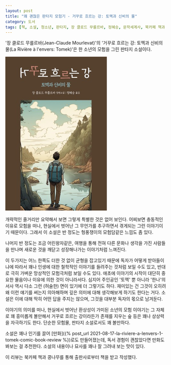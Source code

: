 ```yaml
---
layout: post
title: "꽤 괜찮은 판타지 모험기 - 거꾸로 흐르는 강: 토멕과 신비의 물"
category: 도서
tags: [책, 소설, 청소년, 판타지, 장 클로드 무를르바, 정혜승, 문학세계사, 북카페 책과 콩나무, 서평]
---
```


'장 클로드 무를르바(Jean-Claude Mourlevat)'의
'거꾸로 흐르는 강: 토멕과 신비의 물(La Rivière à l'envers: Tomek)'은
한 소년의 모험을 그린 판타지 소설이다.

![표지](/images/la-riviere-a-lenvers-1-tomek-book-h480.jpg)

개략적인 줄거리만 요약해서 보면 그렇게 특별한 것은 없어 보인다.
어찌보면 충동적인 이유로 모험을 떠나,
현실에서 벗어난 그 무언가를 추구하면서 겪게되는 그런 이야기이기 때문이다.
그래서 이 소설은 반 정도는 헝풍쟁이의 모험담같은 느낌도 좀 있다.

나머지 반 정도는 조금 어린왕자같은,
여행을 통해 전혀 다른 문화나 생각을 가진 사람들을 만나며
새로운 것을 깨닫고 성장해나가는 이야기처럼 느껴진다.

이 두가지는 어느 한쪽도 더한 것 없이 균형을 잡고있기 때문에
독자가 어떻게 받아들이냐에 따라서
꽤나 인생에 대한 철학적인 이야기를 들려주는 것처럼 보일 수도 있고,
반대로 극히 가벼운 망상적인 모험극처럼 보일 수도 있다.
애초에 이야기의 시작이 대단히 중요한 물음이나 이유에 의한 것이 아니라서다.
심지어 주인공인 '토멕' 뿐 아니라 '한나'의 서사 역시 다소 그런 (허술한) 면이 있기에 더 그렇기도 하다.
재미있는 건 그것이 오히려 왜 이런 얘기를 써는지 의아해하며
깊은 의미에 대해 생각해보게 하기도 한다는 거다.
소설은 이에 대해 딱히 어떤 답을 주지는 않으며,
그것을 대부분 독자의 몫으로 남겨둔다.

이야기의 의미를 떠나,
현실에서 벗어난 환상성이 가미된 소년의 모험 이야기는
그 자체로 꽤 흥미롭게 볼만해서
거꾸로 흐르는 강이라든가
존재를 지우는 숲 등은 꽤나 상상력을 자극하기도 한다.
단순한 모험물, 판타지 소설로서도 꽤 볼만하다.

소설은 꽤나 인기를 끌어
[만화]({% post_url 2021-08-17-la-riviere-a-lenvers-1-tomek-comic-book-review %})로도 만들어졌는데,
독서 경험이 괜찮았다면 만화도 봐보는 걸 추천한다.
소설의 내용이나 묘사를 꽤나 잘 그려내 보는 맛이 있다.



<div class="im im-info">
이 리뷰는 북카페 책과 콩나무를 통해 출판사로부터 책을 받고 작성했다.
</div>
